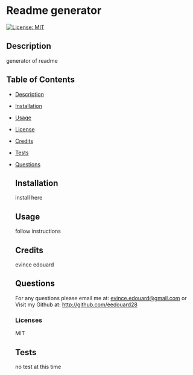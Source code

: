 # Readme generator
  [![License: MIT](https://img.shields.io/badge/License-MIT-yellow.svg)](https://opensource.org/licenses/MIT)
  ## Description
  generator of readme

## Table of Contents
- [Description](#description)
- [Installation](#installation)
- [Usage](#usage)
- [License](#license)
- [Credits](#credits)
- [Tests](#tests)
- [Questions](#questions)

  ## Installation
  install here

  ## Usage
  follow instructions

  ## Credits
  evince edouard

  ## Questions
  For any questions please email me at: evince.edouard@gmail.com
  or Visit my Github at: http://github.com/eedouard28

  ### Licenses
  MIT

  ## Tests
  no test at this time

